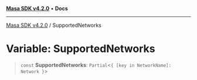 [**Masa SDK v4.2.0**](../README.md) • **Docs**

***

[Masa SDK v4.2.0](../globals.md) / SupportedNetworks

# Variable: SupportedNetworks

> `const` **SupportedNetworks**: `Partial`\<`{ [key in NetworkName]: Network }`\>

